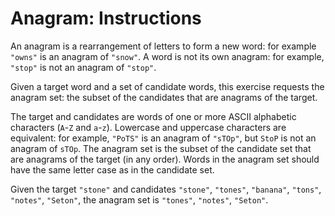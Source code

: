 # Anagram: Instructions

An anagram is a rearrangement of letters to form a new word: for example
`"owns"` is an anagram of `"snow"`. A word is not its own anagram: for example,
`"stop"` is not an anagram of `"stop"`.

Given a target word and a set of candidate words, this exercise requests the
anagram set: the subset of the candidates that are anagrams of the target.

The target and candidates are words of one or more ASCII alphabetic characters
(`A`-`Z` and `a`-`z`). Lowercase and uppercase characters are equivalent: for
example, `"PoTS"` is an anagram of `"sTOp"`, but `StoP` is not an anagram of
`sTOp`. The anagram set is the subset of the candidate set that are anagrams of
the target (in any order). Words in the anagram set should have the same letter
case as in the candidate set.

Given the target `"stone"` and candidates `"stone"`, `"tones"`, `"banana"`,
`"tons"`, `"notes"`, `"Seton"`, the anagram set is `"tones"`, `"notes"`,
`"Seton"`.
